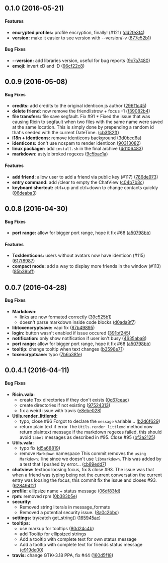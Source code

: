 ## 0.1.0 (2016-05-21)
#### Features
* **encrypted profiles:**  profile encryption, finally! (#121) ([dd2fe3f4](https://github.com/RicinApp/Ricin/commit/dd2fe3f4e9443fabe4fc5b172eee8179dcc14a98))
* **version:**  make it easier to see version with --version/-v ([677e52b1](https://github.com/RicinApp/Ricin/commit/677e52b1bc9a7e2d40f9bc3977a168603aa083d8))

#### Bug Fixes
* **--version:**  add libraries version, useful for bug reports ([9c7a7480](https://github.com/RicinApp/Ricin/commit/9c7a7480856782477bb16317c5cbf0409a3088e2))
* **emoji:**  invert xD and :D ([96cf22c8](https://github.com/RicinApp/Ricin/commit/96cf22c880f7e78b066cfec35b9c81dbefcecb4e))

## 0.0.9 (2016-05-08)
#### Bug Fixes
* **credits:**  add credits to the original identicon.js author ([296f1c45](https://github.com/RicinApp/Ricin/commit/296f1c45a89f2622b65f4ea28ff5c15703f555f0))
* **delete friend:**  now remove the friendlistrow + focus -1 ([f39082b4](https://github.com/RicinApp/Ricin/commit/f39082b496466c061c08ff9ebfad1bcb6c81821b))
* **file transfers:**  file save segfault. Fix #91 * Fixed the issue that was causing Ricin to   segfault when two files with the same name   were saved at the same location. This is simply   done by prepending a random id that's seeded   with the current DateTime. ([cb3f82ff](https://github.com/RicinApp/Ricin/commit/cb3f82ff345af8bf2c088ff31ef5f73234c043b2))
* **i18n + identicons:**  remove identicons background ([3d0bcd6a](https://github.com/RicinApp/Ricin/commit/3d0bcd6a2f5e3dd59d847035f1e31c372534e1fb))
* **identicons:**  don't use nospam to render identicon ([90313082](https://github.com/RicinApp/Ricin/commit/903130821af9a0f6d850c7a8d39256b099acf75b))
* **linux packager:**  add `install.sh` in the final archive ([4d106483](https://github.com/RicinApp/Ricin/commit/4d106483305db05c75ef5a45f14c85716a96b750))
* **markdown:**  astyle broked regexes ([9c5bac1a](https://github.com/RicinApp/Ricin/commit/9c5bac1a2a2b7c192ced19dd2acebfe12f316ab8))

#### Features
* **add friend:**  allow user to add a friend via public key (#117) ([786de973](https://github.com/RicinApp/Ricin/commit/786de973cb5c5ac04d5c26809c1cd9700f1e3f2a))
* **entry command:**  add /clear to empty the ChatView ([c04b7b3c](https://github.com/RicinApp/Ricin/commit/c04b7b3c4d61e4d1e5eff965de2072ae2e001063))
* **keyboard shortcut:**  ctrl+up and ctrl+down to change contacts quickly ([06deaba3](https://github.com/RicinApp/Ricin/commit/06deaba390a84b0acc88ce2c2026cc942caa0b20))

## 0.0.8 (2016-04-30)
#### Bug Fixes
* **port range:**  allow for bigger port range, hope it fix #68 ([a50798bb](https://github.com/RicinApp/Ricin/commit/a50798bbeaa8443b1b2c98be0645d3d3e904fc59))

#### Features
* **ToxIdenticons:**  users without avatars now have identicon (#115) ([617f8987](https://github.com/RicinApp/Ricin/commit/617f898738b9ec4f398311b003e90c96a52b98f1))
* **compact mode:**  add a way to display more friends in the window (#113) ([85b39bff](https://github.com/RicinApp/Ricin/commit/85b39bfffe6c1476e31396af9befd10747baa9ab))

## 0.0.7 (2016-04-28)
#### Bug Fixes
* **Markdown:**
  *  links are now formated correctly ([39c525b1](https://github.com/RicinApp/Ricin/commit/39c525b1391f266b70f0989e4aae0d3b35cdd77f))
  *  doesn't parse markdown inside code blocks ([d0ada8f7](https://github.com/RicinApp/Ricin/commit/d0ada8f79050674cc2779add3a7e723aefd90f29))
* **libtoxencryptsave:**  vapi fix ([87b49895](https://github.com/RicinApp/Ricin/commit/87b49895f8e5278df7a35155dcff80c76092c8be))
* **login:**  button wasn't enabled if issue occured ([391bf245](https://github.com/RicinApp/Ricin/commit/391bf24507e663df0be494e93f6519a473c7c7ec))
* **notification:**  only show notification if user isn't busy ([4635aba8](https://github.com/RicinApp/Ricin/commit/4635aba844b9773663fe64b6cf6b5791f40d1cc3))
* **port range:**  allow for bigger port range, hope it fix #68 ([a50798bb](https://github.com/RicinApp/Ricin/commit/a50798bbeaa8443b1b2c98be0645d3d3e904fc59))
* **tooltip:**  change tooltip when text changes ([b3596e71](https://github.com/RicinApp/Ricin/commit/b3596e7162b2534f1c3904262809d944684a341a))
* **toxencryptsave:**  typo ([7b6a38fe](https://github.com/RicinApp/Ricin/commit/7b6a38fe5f54e3e4337b2ad8f4f7cdd0ca2f133e))

## 0.0.4.1 (2016-04-11)
#### Bug Fixes
* **Ricin.vala:**
  *  create Tox directories if they don't exists ([0c67ceac](https://github.com/RicinApp/Ricin/commit/0c67ceace3faf55bbc52d28401a84ab4cacc313a))
  *  create directories if not existing ([97524313](https://github.com/RicinApp/Ricin/commit/97524313cd8773281ca5ba5d9e862a533b83a5f8))
  *  fix a weird issue with travis ([e8ebe028](https://github.com/RicinApp/Ricin/commit/e8ebe02825b1c103fb9e3439adf62f5df757b6d0))
* **Utils.render_littlemd:**
  *  typo, close #96 Forgot to declare the `message` variable... ([b2d6f629](https://github.com/RicinApp/Ricin/commit/b2d6f629931375f3559952c5879f1d93c5d897a4))
  *  return plain text if error The `Utils.render_littlemd` method now return plaintext message if the markdown regexes failed, this should avoid `label` messages as described in #95. Close #95 ([bf3a2125](https://github.com/RicinApp/Ricin/commit/bf3a2125ee9d25df722b8510271c45cd5818040c))
* **Utils.vala:**
  *  typo fix ([d5a68819](https://github.com/RicinApp/Ricin/commit/d5a68819119e347b5a8fa5b14c5151a097380819))
  *  remove `Markdown` namespace This commit removes the `using Markdown;` line since we doesn't use `libmarkdown`. This was added by a test that I pushed by error... ([cb89edd7](https://github.com/RicinApp/Ricin/commit/cb89edd7f6e2dc05cbdee5057dd33b42b630d3e6))
* **chatview:**  textbox loosing focus, fix & close #93. The issue was that when a friend was typing being not the current conversation the current entry was loosing the focus, this commit fix the issue and closes #93. ([628494f2](https://github.com/RicinApp/Ricin/commit/628494f214b41fe5d3f2687c4bb2226da03aea94))
* **profile:**  ellipsize name + status message ([06df83fd](https://github.com/RicinApp/Ricin/commit/06df83fd79264d7bc3c424e26fb39f27b01b8ba6))
* **rpm:**  removed rpm ([0b383b5e](https://github.com/RicinApp/Ricin/commit/0b383b5e9b50fced94d363bb7f407f47dfb55bfc))
* **security:**  
  * Removed string literals in message_formats
  * Removed a potential security issue. ([8a0c2bbc](https://github.com/RicinApp/Ricin/commit/8a0c2bbca172955dfc30168e26a2dbd4c1220291))
* **settings:**  try/catch get_string() ([165945ac](https://github.com/RicinApp/Ricin/commit/165945ac6f8a55d4286238ab43e564773b7a9d0a))
* **tooltips:**
  *  use markup for tooltips ([80d24c4b](https://github.com/RicinApp/Ricin/commit/80d24c4bb068e9bd1bb17c90c168a0206484a97d))
  *  add Tooltip for ellipsized strings
  *  Add a tooltip with complete text for own status message
  *  Add a tooltip with complete text for friends status message ([e919de00](https://github.com/RicinApp/Ricin/commit/e919de000da452ad118e0021c29e103ff11e301b))
* **travis:**  change GTK+3.18 PPA, fix #44 ([160d5f18](https://github.com/RicinApp/Ricin/commit/160d5f18dc09a0c03f1e2a66b83488427810cb03))
